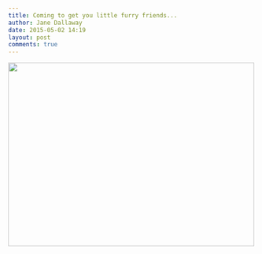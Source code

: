 ```yaml
---
title: Coming to get you little furry friends...
author: Jane Dallaway
date: 2015-05-02 14:19
layout: post
comments: true
---
```


<div><a href="http://static.skitters.dallaway.com/tp_IMG_0840.JPG"><img src="http://static.skitters.dallaway.com/tp_thumb_IMG_0840.JPG" width="500" height="375"/></a></div>



  




      
